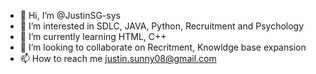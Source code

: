 - 👋 Hi, I’m @JustinSG-sys
- 👀 I’m interested in SDLC, JAVA, Python, Recruitment and Psychology 
- 🌱 I’m currently learning HTML, C++
- 💞️ I’m looking to collaborate on Recritment, Knowldge base expansion 
- 📫 How to reach me justin.sunny08@gmail.com

<!---
JustinSG-sys/JustinSG-sys is a ✨ special ✨ repository because its `README.md` (this file) appears on your GitHub profile.
You can click the Preview link to take a look at your changes.
--->
